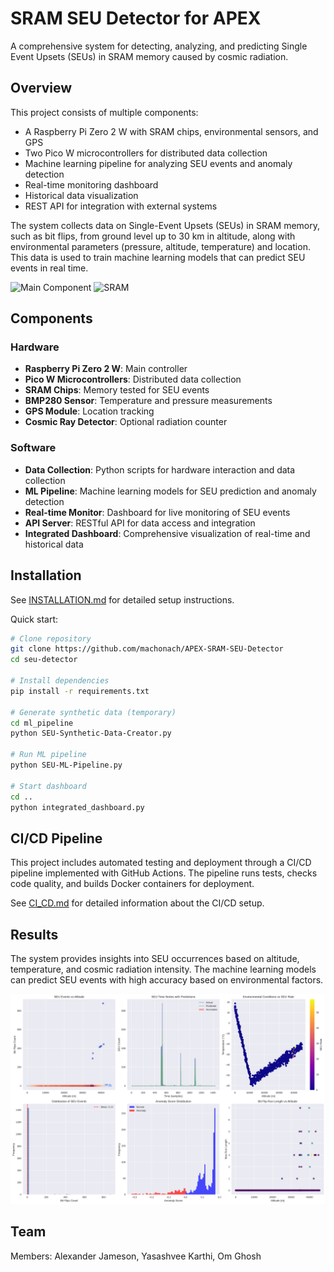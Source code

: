 # SRAM SEU Detector for APEX

A comprehensive system for detecting, analyzing, and predicting Single Event Upsets (SEUs) in SRAM memory caused by cosmic radiation.

## Overview

This project consists of multiple components:
- A Raspberry Pi Zero 2 W with SRAM chips, environmental sensors, and GPS
- Two Pico W microcontrollers for distributed data collection
- Machine learning pipeline for analyzing SEU events and anomaly detection
- Real-time monitoring dashboard
- Historical data visualization
- REST API for integration with external systems

The system collects data on Single-Event Upsets (SEUs) in SRAM memory, such as bit flips, from ground level up to 30 km in altitude, along with environmental parameters (pressure, altitude, temperature) and location. This data is used to train machine learning models that can predict SEU events in real time.

<picture>
 <img alt="Main Component" src="images/IMG_5444.png" width="400">
</picture>

<picture>
  <img alt="SRAM" src="images/IMG_5447.png" width="400">
</picture>

## Components

### Hardware
- **Raspberry Pi Zero 2 W**: Main controller
- **Pico W Microcontrollers**: Distributed data collection
- **SRAM Chips**: Memory tested for SEU events
- **BMP280 Sensor**: Temperature and pressure measurements
- **GPS Module**: Location tracking
- **Cosmic Ray Detector**: Optional radiation counter

### Software
- **Data Collection**: Python scripts for hardware interaction and data collection
- **ML Pipeline**: Machine learning models for SEU prediction and anomaly detection
- **Real-time Monitor**: Dashboard for live monitoring of SEU events
- **API Server**: RESTful API for data access and integration
- **Integrated Dashboard**: Comprehensive visualization of real-time and historical data

## Installation

See [INSTALLATION.md](INSTALLATION.md) for detailed setup instructions.

Quick start:

```bash
# Clone repository
git clone https://github.com/machonach/APEX-SRAM-SEU-Detector
cd seu-detector

# Install dependencies
pip install -r requirements.txt

# Generate synthetic data (temporary)
cd ml_pipeline
python SEU-Synthetic-Data-Creator.py

# Run ML pipeline
python SEU-ML-Pipeline.py

# Start dashboard
cd ..
python integrated_dashboard.py
```

## CI/CD Pipeline

This project includes automated testing and deployment through a CI/CD pipeline implemented with GitHub Actions. 
The pipeline runs tests, checks code quality, and builds Docker containers for deployment.

See [CI_CD.md](CI_CD.md) for detailed information about the CI/CD setup.

## Results

The system provides insights into SEU occurrences based on altitude, temperature, and cosmic radiation intensity. The machine learning models can predict SEU events with high accuracy based on environmental factors.

<picture>
  <img alt="Synthetic Data Analysis" src="images/seu_synthetic_analysis_results.png" width="604">
</picture>

## Team

Members:
Alexander Jameson, Yasashvee Karthi, Om Ghosh
